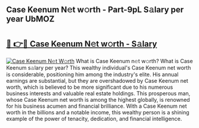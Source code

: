 ## Case Keenum N𝚎t w𝚘rth - Part-9pL S𝚊lary per year UbMOZ

# <h2><a href="http://gc2fq12.nevu.top/?p=Case+Keenum">🔗 👉🔴 Case Keenum N𝚎t w𝚘rth - S𝚊lary</a></h2>

[![Case Keenum N𝚎t W𝚘rth](https://i.imgur.com/Oavwk0R.jpeg)](http://gc2fq12.nevu.top/?p=Case+Keenum)
What is Case Keenum n𝚎t w𝚘rth? What is Case Keenum s𝚊lary per year?
This wealthy individual's Case Keenum net worth is considerable, positioning him among the industry's elite. His annual earnings are substantial, but they are overshadowed by Case Keenum net worth, which is believed to be more significant due to his numerous business interests and valuable real estate holdings. This prosperous man, whose Case Keenum net worth is among the highest globally, is renowned for his business acumen and financial brilliance. With a Case Keenum net worth in the billions and a notable income, this wealthy person is a shining example of the power of tenacity, dedication, and financial intelligence.
